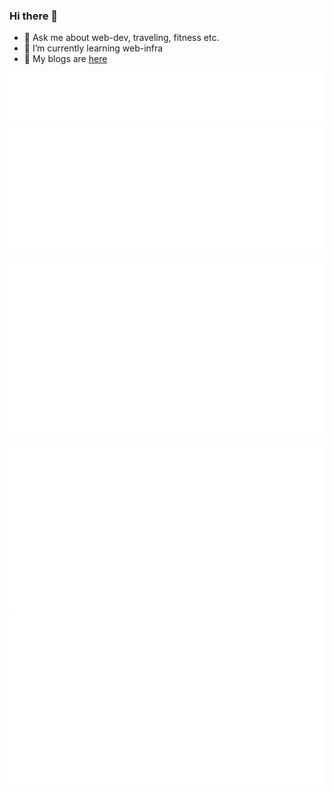 ### Hi there 👋

- 💬 Ask me about web-dev, traveling, fitness etc.
- 🌱 I’m currently learning web-infra
- 📜 My blogs are [here](https://medium.com/@vaibhav_kumar)

 ![Metrics](/metrics.plugin.topics.icons.svg)  
 ![Metrics](/metrics.plugin.wakatime.svg)

 ![Metrics](/metrics.plugin.screenshot.svg)
  
 ![Metrics](/metrics.plugin.stock.5d.svg) ![Metrics](/metrics.plugin.stock.ytd.svg)


 


